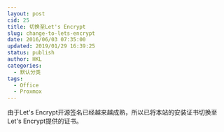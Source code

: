 ```yaml
---
layout: post
cid: 25
title: 切换至Let's Encrypt
slug: change-to-lets-encrypt
date: 2016/06/03 07:35:00
updated: 2019/01/29 16:39:25
status: publish
author: HKL
categories: 
  - 默认分类
tags: 
  - Office
  - Proxmox
---
```



由于Let's Encrypt开源签名已经越来越成熟，所以已将本站的安装证书切换至Let's Encrypt提供的证书。